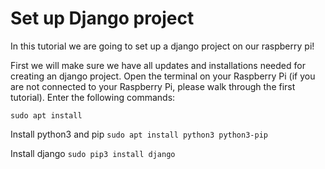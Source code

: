 # Set up Django project
In this tutorial we are going to set up a django project on our raspberry pi! 

First we will make sure we have all updates and installations needed for creating an django project. 
Open the terminal on your Raspberry Pi (if you are not connected to your Raspberry Pi, please walk through the first tutorial). 
Enter the following commands: 

```sudo apt install```

Install python3 and pip
 ```sudo apt install python3 python3-pip```
 
Install django
 ```sudo pip3 install django```

